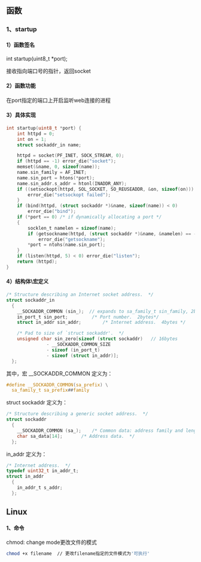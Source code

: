 ## 函数

### 1、startup

#### 1）函数签名

int startup(uint8_t *port);

接收指向端口号的指针，返回socket

#### 2）函数功能

在port指定的端口上开启监听web连接的进程

#### 3）具体实现

```c
int startup(uint8_t *port) {
    int httpd = 0;
    int on = 1;
    struct sockaddr_in name;

    httpd = socket(PF_INET, SOCK_STREAM, 0);
    if (httpd == -1) error_die("socket");
    memset(&name, 0, sizeof(name));
    name.sin_family = AF_INET;
    name.sin_port = htons(*port);
    name.sin_addr.s_addr = htonl(INADDR_ANY);
    if ((setsockopt(httpd, SOL_SOCKET, SO_REUSEADDR, &on, sizeof(on))) < 0) {
        error_die("setsockopt failed");
    }
    if (bind(httpd, (struct sockaddr *)&name, sizeof(name)) < 0)
        error_die("bind");
    if (*port == 0) /* if dynamically allocating a port */
    {
        socklen_t namelen = sizeof(name);
        if (getsockname(httpd, (struct sockaddr *)&name, &namelen) == -1)
            error_die("getsockname");
        *port = ntohs(name.sin_port);
    }
    if (listen(httpd, 5) < 0) error_die("listen");
    return (httpd);
}
```

#### 4）结构体\宏定义

```c
/* Structure describing an Internet socket address.  */
struct sockaddr_in
  {
    __SOCKADDR_COMMON (sin_);  // expands to sa_family_t sin_family, 2bytes
    in_port_t sin_port;			/* Port number.  2bytes*/
    struct in_addr sin_addr;		/* Internet address.  4bytes */

    /* Pad to size of `struct sockaddr'.  */
    unsigned char sin_zero[sizeof (struct sockaddr)   // 16bytes
			   - __SOCKADDR_COMMON_SIZE
			   - sizeof (in_port_t)
			   - sizeof (struct in_addr)];
  };
```

其中，宏 __SOCKADDR_COMMON 定义为：

```c
#define	__SOCKADDR_COMMON(sa_prefix) \
  sa_family_t sa_prefix##family
```

struct sockaddr 定义为：

```C
/* Structure describing a generic socket address.  */
struct sockaddr
  {
    __SOCKADDR_COMMON (sa_);	/* Common data: address family and length.  */
    char sa_data[14];		/* Address data.  */
  };
```

in_addr 定义为：

```c
/* Internet address.  */
typedef uint32_t in_addr_t;
struct in_addr
  {
    in_addr_t s_addr;
  };
```

## Linux

#### 1、命令

chmod: change mode更改文件的模式

```sh
chmod +x filename  // 更改filename指定的文件模式为'可执行'
```

